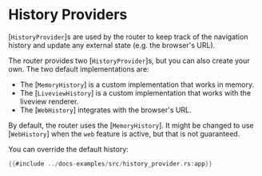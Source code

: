 # History Providers

[`HistoryProvider`]s are used by the router to keep track of the navigation history
and update any external state (e.g. the browser's URL).

The router provides two [`HistoryProvider`]s, but you can also create your own.
The two default implementations are:

- The [`MemoryHistory`] is a custom implementation that works in memory.
- The [`LiveviewHistory`] is a custom implementation that works with the liveview renderer.
- The [`WebHistory`] integrates with the browser's URL.

By default, the router uses the [`MemoryHistory`]. It might be changed to use
[`WebHistory`] when the `web` feature is active, but that is not guaranteed.

You can override the default history:

```rust
{{#include ../docs-examples/src/history_provider.rs:app}}
```

